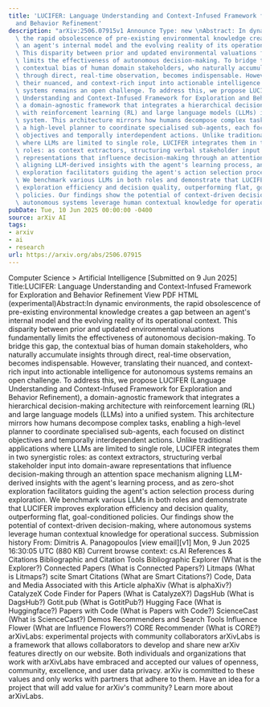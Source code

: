 ```yaml
---
title: 'LUCIFER: Language Understanding and Context-Infused Framework for Exploration
  and Behavior Refinement'
description: "arXiv:2506.07915v1 Announce Type: new \nAbstract: In dynamic environments,\
  \ the rapid obsolescence of pre-existing environmental knowledge creates a gap between\
  \ an agent's internal model and the evolving reality of its operational context.\
  \ This disparity between prior and updated environmental valuations fundamentally\
  \ limits the effectiveness of autonomous decision-making. To bridge this gap, the\
  \ contextual bias of human domain stakeholders, who naturally accumulate insights\
  \ through direct, real-time observation, becomes indispensable. However, translating\
  \ their nuanced, and context-rich input into actionable intelligence for autonomous\
  \ systems remains an open challenge. To address this, we propose LUCIFER (Language\
  \ Understanding and Context-Infused Framework for Exploration and Behavior Refinement),\
  \ a domain-agnostic framework that integrates a hierarchical decision-making architecture\
  \ with reinforcement learning (RL) and large language models (LLMs) into a unified\
  \ system. This architecture mirrors how humans decompose complex tasks, enabling\
  \ a high-level planner to coordinate specialised sub-agents, each focused on distinct\
  \ objectives and temporally interdependent actions. Unlike traditional applications\
  \ where LLMs are limited to single role, LUCIFER integrates them in two synergistic\
  \ roles: as context extractors, structuring verbal stakeholder input into domain-aware\
  \ representations that influence decision-making through an attention space mechanism\
  \ aligning LLM-derived insights with the agent's learning process, and as zero-shot\
  \ exploration facilitators guiding the agent's action selection process during exploration.\
  \ We benchmark various LLMs in both roles and demonstrate that LUCIFER improves\
  \ exploration efficiency and decision quality, outperforming flat, goal-conditioned\
  \ policies. Our findings show the potential of context-driven decision-making, where\
  \ autonomous systems leverage human contextual knowledge for operational success."
pubDate: Tue, 10 Jun 2025 00:00:00 -0400
source: arXiv AI
tags:
- arxiv
- ai
- research
url: https://arxiv.org/abs/2506.07915
---
```


Computer Science > Artificial Intelligence
[Submitted on 9 Jun 2025]
Title:LUCIFER: Language Understanding and Context-Infused Framework for Exploration and Behavior Refinement
View PDF HTML (experimental)Abstract:In dynamic environments, the rapid obsolescence of pre-existing environmental knowledge creates a gap between an agent's internal model and the evolving reality of its operational context. This disparity between prior and updated environmental valuations fundamentally limits the effectiveness of autonomous decision-making. To bridge this gap, the contextual bias of human domain stakeholders, who naturally accumulate insights through direct, real-time observation, becomes indispensable. However, translating their nuanced, and context-rich input into actionable intelligence for autonomous systems remains an open challenge. To address this, we propose LUCIFER (Language Understanding and Context-Infused Framework for Exploration and Behavior Refinement), a domain-agnostic framework that integrates a hierarchical decision-making architecture with reinforcement learning (RL) and large language models (LLMs) into a unified system. This architecture mirrors how humans decompose complex tasks, enabling a high-level planner to coordinate specialised sub-agents, each focused on distinct objectives and temporally interdependent actions. Unlike traditional applications where LLMs are limited to single role, LUCIFER integrates them in two synergistic roles: as context extractors, structuring verbal stakeholder input into domain-aware representations that influence decision-making through an attention space mechanism aligning LLM-derived insights with the agent's learning process, and as zero-shot exploration facilitators guiding the agent's action selection process during exploration. We benchmark various LLMs in both roles and demonstrate that LUCIFER improves exploration efficiency and decision quality, outperforming flat, goal-conditioned policies. Our findings show the potential of context-driven decision-making, where autonomous systems leverage human contextual knowledge for operational success.
Submission history
From: Dimitris A. Panagopoulos [view email][v1] Mon, 9 Jun 2025 16:30:05 UTC (880 KB)
Current browse context:
cs.AI
References & Citations
Bibliographic and Citation Tools
Bibliographic Explorer (What is the Explorer?)
Connected Papers (What is Connected Papers?)
Litmaps (What is Litmaps?)
scite Smart Citations (What are Smart Citations?)
Code, Data and Media Associated with this Article
alphaXiv (What is alphaXiv?)
CatalyzeX Code Finder for Papers (What is CatalyzeX?)
DagsHub (What is DagsHub?)
Gotit.pub (What is GotitPub?)
Hugging Face (What is Huggingface?)
Papers with Code (What is Papers with Code?)
ScienceCast (What is ScienceCast?)
Demos
Recommenders and Search Tools
Influence Flower (What are Influence Flowers?)
CORE Recommender (What is CORE?)
arXivLabs: experimental projects with community collaborators
arXivLabs is a framework that allows collaborators to develop and share new arXiv features directly on our website.
Both individuals and organizations that work with arXivLabs have embraced and accepted our values of openness, community, excellence, and user data privacy. arXiv is committed to these values and only works with partners that adhere to them.
Have an idea for a project that will add value for arXiv's community? Learn more about arXivLabs.